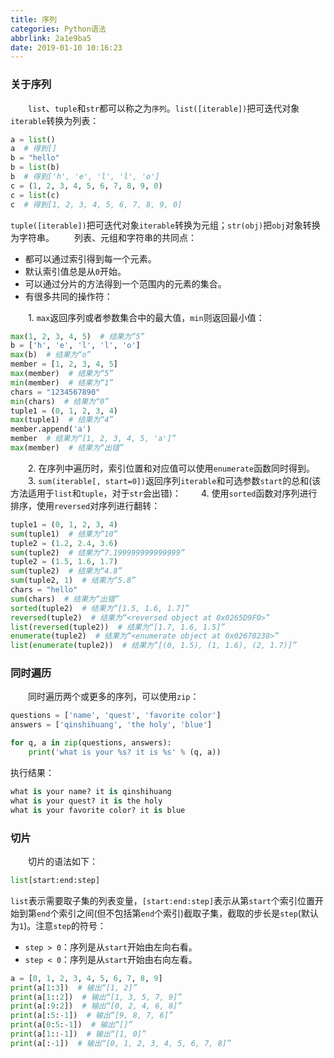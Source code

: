 ```yaml
---
title: 序列
categories: Python语法
abbrlink: 2a1e9ba5
date: 2019-01-10 10:16:23
---
```

### 关于序列

&emsp;&emsp;`list`、`tuple`和`str`都可以称之为`序列`。`list([iterable])`把可迭代对象`iterable`转换为列表：

``` python
a = list()
a  # 得到[]
b = "hello"
b = list(b)
b  # 得到['h', 'e', 'l', 'l', 'o']
c = (1, 2, 3, 4, 5, 6, 7, 8, 9, 0)
c = list(c)
c  # 得到[1, 2, 3, 4, 5, 6, 7, 8, 9, 0]
```

`tuple([iterable])`把可迭代对象`iterable`转换为元组；`str(obj)`把`obj`对象转换为字符串。
&emsp;&emsp;列表、元组和字符串的共同点：

- 都可以通过索引得到每一个元素。
- 默认索引值总是从`0`开始。
- 可以通过分片的方法得到一个范围内的元素的集合。
- 有很多共同的操作符：

&emsp;&emsp;1. `max`返回序列或者参数集合中的最大值，`min`则返回最小值：

``` python
max(1, 2, 3, 4, 5)  # 结果为“5”
b = ['h', 'e', 'l', 'l', 'o']
max(b)  # 结果为“o”
member = [1, 2, 3, 4, 5]
max(member)  # 结果为“5”
min(member)  # 结果为“1”
chars = "1234567890"
min(chars)  # 结果为“0”
tuple1 = (0, 1, 2, 3, 4)
max(tuple1)  # 结果为“4”
member.append('a')
member  # 结果为“[1, 2, 3, 4, 5, 'a']”
max(member)  # 结果为“出错”
```

&emsp;&emsp;2. 在序列中遍历时，索引位置和对应值可以使用`enumerate`函数同时得到。
&emsp;&emsp;3. `sum(iterable[, start=0])`返回序列`iterable`和可选参数`start`的总和(该方法适用于`list`和`tuple`，对于`str`会出错)：
&emsp;&emsp;4. 使用`sorted`函数对序列进行排序，使用`reversed`对序列进行翻转：

``` python
tuple1 = (0, 1, 2, 3, 4)
sum(tuple1)  # 结果为“10”
tuple2 = (1.2, 2.4, 3.6)
sum(tuple2)  # 结果为“7.199999999999999”
tuple2 = (1.5, 1.6, 1.7)
sum(tuple2)  # 结果为“4.8”
sum(tuple2, 1)  # 结果为“5.8”
chars = "hello"
sum(chars)  # 结果为“出错”
sorted(tuple2)  # 结果为“[1.5, 1.6, 1.7]”
reversed(tuple2)  # 结果为“<reversed object at 0x0265D9F0>”
list(reversed(tuple2))  # 结果为“[1.7, 1.6, 1.5]”
enumerate(tuple2)  # 结果为“<enumerate object at 0x02670238>”
list(enumerate(tuple2))  # 结果为“[(0, 1.5), (1, 1.6), (2, 1.7)]”
```

### 同时遍历

&emsp;&emsp;同时遍历两个或更多的序列，可以使用`zip`：

``` python
questions = ['name', 'quest', 'favorite color']
answers = ['qinshihuang', 'the holy', 'blue']

for q, a in zip(questions, answers):
    print('what is your %s? it is %s' % (q, a))
```

执行结果：

``` python
what is your name? it is qinshihuang
what is your quest? it is the holy
what is your favorite color? it is blue
```

### 切片

&emsp;&emsp;切片的语法如下：

``` python
list[start:end:step]
```

`list`表示需要取子集的列表变量，`[start:end:step]`表示从第`start`个索引位置开始到第`end`个索引之间(但不包括第`end`个索引)截取子集，截取的步长是`step`(默认为`1`)。注意`step`的符号：

- `step > 0`：序列是从`start`开始由左向右看。
- `step < 0`：序列是从`start`开始由右向左看。

``` python
a = [0, 1, 2, 3, 4, 5, 6, 7, 8, 9]
print(a[1:3])  # 输出“[1, 2]”
print(a[1::2])  # 输出“[1, 3, 5, 7, 9]”
print(a[:9:2])  # 输出“[0, 2, 4, 6, 8]”
print(a[:5:-1])  # 输出“[9, 8, 7, 6]”
print(a[0:5:-1])  # 输出“[]”
print(a[1::-1])  # 输出“[1, 0]”
print(a[:-1])  # 输出“[0, 1, 2, 3, 4, 5, 6, 7, 8]”
```